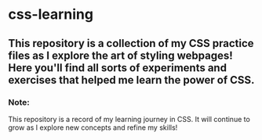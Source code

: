 # css-learning

This repository is a collection of my CSS practice files as I explore the art of styling webpages!  Here you'll find all sorts of experiments and exercises that helped me learn the power of CSS.
-
### Note: 
This repository is a record of my learning journey in CSS.  It will continue to grow as I explore new concepts and refine my skills!





